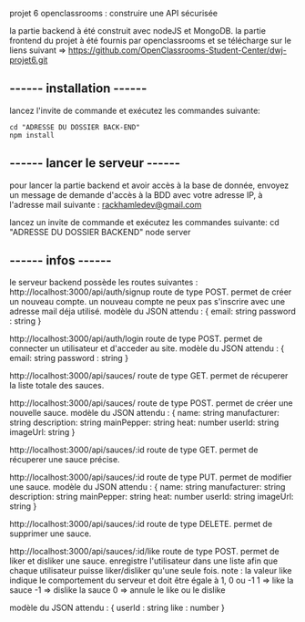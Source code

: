 projet 6 openclassrooms : construire une API sécurisée

la partie backend à été construit avec nodeJS et MongoDB.
la partie frontend du projet à été fournis par openclassrooms et se télécharge sur le liens suivant =>
https://github.com/OpenClassrooms-Student-Center/dwj-projet6.git

------ installation ------
--------------------------

lancez l'invite de commande et exécutez les commandes suivante:

    cd "ADRESSE DU DOSSIER BACK-END"
    npm install

------ lancer le serveur ------
-------------------------------

pour lancer la partie backend et avoir accès à la base de donnée, envoyez un message de demande d'accès à la BDD avec votre adresse IP, à l'adresse mail suivante :
rackhamledev@gmail.com

lancez un invite de commande et exécutez les commandes suivante:
cd "ADRESSE DU DOSSIER BACKEND"
node server

------ infos ------
-------------------

le serveur backend possède les routes suivantes :
http://localhost:3000/api/auth/signup
route de type POST. permet de créer un nouveau compte. un nouveau compte ne peux pas s'inscrire avec une adresse mail déja utilisé.
modèle du JSON attendu :
{
    email: string
    password : string
}

http://localhost:3000/api/auth/login
route de type POST. permet de connecter un utilisateur et d'acceder au site.
modèle du JSON attendu :
{
    email: string
    password : string
}

http://localhost:3000/api/sauces/
route de type GET. permet de récuperer la liste totale des sauces.

http://localhost:3000/api/sauces/
route de type POST. permet de créer une nouvelle sauce.
modèle du JSON attendu :
{
    name: string
    manufacturer: string
    description: string
    mainPepper: string
    heat: number
    userId: string
    imageUrl: string 
}

http://localhost:3000/api/sauces/:id
route de type GET. permet de récuperer une sauce précise.

http://localhost:3000/api/sauces/:id
route de type PUT. permet de modifier une sauce.
modèle du JSON attendu :
{
    name: string
    manufacturer: string
    description: string
    mainPepper: string
    heat: number
    userId: string
    imageUrl: string 
}

http://localhost:3000/api/sauces/:id
route de type DELETE. permet de supprimer une sauce.

http://localhost:3000/api/sauces/:id/like
route de type POST. permet de liker et disliker une sauce. enregistre l'utilisateur dans une liste afin que chaque utilisateur puisse liker/disliker qu'une seule fois.
note : la valeur like indique le comportement du serveur et doit être égale à 1, 0 ou -1
1 => like la sauce
-1 => dislike la sauce
0 => annule le like ou le dislike

modèle du JSON attendu :
{
    userId : string
    like : number
}
